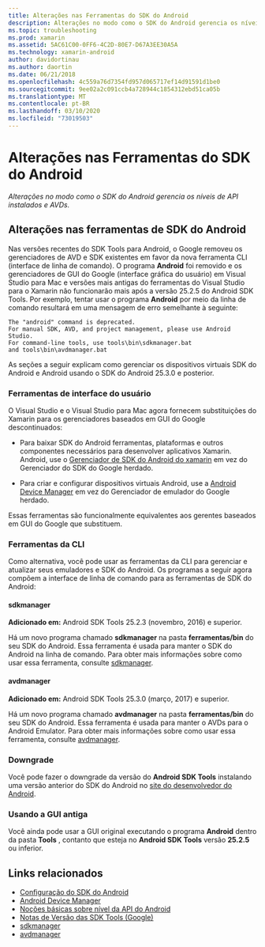 ```yaml
---
title: Alterações nas Ferramentas do SDK do Android
description: Alterações no modo como o SDK do Android gerencia os níveis de API instalados e AVDs.
ms.topic: troubleshooting
ms.prod: xamarin
ms.assetid: 5AC61C00-0FF6-4C2D-80E7-D67A3EE30A5A
ms.technology: xamarin-android
author: davidortinau
ms.author: daortin
ms.date: 06/21/2018
ms.openlocfilehash: 4c559a76d7354fd957d065717ef14d91591d1be0
ms.sourcegitcommit: 9ee02a2c091ccb4a728944c1854312ebd51ca05b
ms.translationtype: MT
ms.contentlocale: pt-BR
ms.lasthandoff: 03/10/2020
ms.locfileid: "73019503"
---
```

# <a name="changes-to-the-android-sdk-tooling"></a>Alterações nas Ferramentas do SDK do Android

_Alterações no modo como o SDK do Android gerencia os níveis de API instalados e AVDs._

## <a name="changes-to-android-sdk-tooling"></a>Alterações nas ferramentas de SDK do Android

Nas versões recentes do SDK Tools para Android, o Google removeu os gerenciadores de AVD e SDK existentes em favor da nova ferramenta CLI (interface de linha de comando). O programa **Android** foi removido e os gerenciadores de GUI do Google (interface gráfica do usuário) em Visual Studio para Mac e versões mais antigas do ferramentas do Visual Studio para o Xamarin não funcionarão mais após a versão 25.2.5 do Android SDK Tools. Por exemplo, tentar usar o programa **Android** por meio da linha de comando resultará em uma mensagem de erro semelhante à seguinte:

```shell
The "android" command is deprecated.
For manual SDK, AVD, and project management, please use Android Studio.
For command-line tools, use tools\bin\sdkmanager.bat
and tools\bin\avdmanager.bat
```

As seções a seguir explicam como gerenciar os dispositivos virtuais SDK do Android e Android usando o SDK do Android 25.3.0 e posterior.

### <a name="ui-tools"></a>Ferramentas de interface do usuário

O Visual Studio e o Visual Studio para Mac agora fornecem substituições do Xamarin para os gerenciadores baseados em GUI do Google descontinuados:

- Para baixar SDK do Android ferramentas, plataformas e outros componentes necessários para desenvolver aplicativos Xamarin. Android, use o [Gerenciador de SDK do Android do xamarin](~/android/get-started/installation/android-sdk.md) em vez do Gerenciador do SDK do Google herdado.

- Para criar e configurar dispositivos virtuais Android, use a [Android Device Manager](~/android/get-started/installation/android-emulator/device-manager.md) em vez do Gerenciador de emulador do Google herdado.

Essas ferramentas são funcionalmente equivalentes aos gerentes baseados em GUI do Google que substituem.

### <a name="cli-tools"></a>Ferramentas da CLI

Como alternativa, você pode usar as ferramentas da CLI para gerenciar e atualizar seus emuladores e SDK do Android. Os programas a seguir agora compõem a interface de linha de comando para as ferramentas de SDK do Android:

#### <a name="sdkmanager"></a>sdkmanager

**Adicionado em:** Android SDK Tools 25.2.3 (novembro, 2016) e superior.

Há um novo programa chamado **sdkmanager** na pasta **ferramentas/bin** do seu SDK do Android. Essa ferramenta é usada para manter o SDK do Android na linha de comando. Para obter mais informações sobre como usar essa ferramenta, consulte [sdkmanager](https://developer.android.com/studio/command-line/sdkmanager.html).

#### <a name="avdmanager"></a>avdmanager

**Adicionado em:** Android SDK Tools 25.3.0 (março, 2017) e superior.

Há um novo programa chamado **avdmanager** na pasta **ferramentas/bin** do seu SDK do Android. Essa ferramenta é usada para manter o AVDs para o Android Emulator. Para obter mais informações sobre como usar essa ferramenta, consulte [avdmanager](https://developer.android.com/studio/command-line/avdmanager.html).

### <a name="downgrading"></a>Downgrade

Você pode fazer o downgrade da versão do **Android SDK Tools** instalando uma versão anterior do SDK do Android no [site do desenvolvedor do Android](https://developer.android.com/studio/index.html).

### <a name="using-the-old-gui"></a>Usando a GUI antiga

Você ainda pode usar a GUI original executando o programa **Android** dentro da pasta **Tools** , contanto que esteja no **Android SDK Tools** versão **25.2.5** ou inferior.

## <a name="related-links"></a>Links relacionados

- [Configuração do SDK do Android](~/android/get-started/installation/android-sdk.md)
- [Android Device Manager](~/android/get-started/installation/android-emulator/device-manager.md)
- [Noções básicas sobre nível da API do Android](~/android/app-fundamentals/android-api-levels.md)
- [Notas de Versão das SDK Tools (Google)](https://developer.android.com/studio/releases/sdk-tools.html)
- [sdkmanager](https://developer.android.com/studio/command-line/sdkmanager.html)
- [avdmanager](https://developer.android.com/studio/command-line/avdmanager.html)
